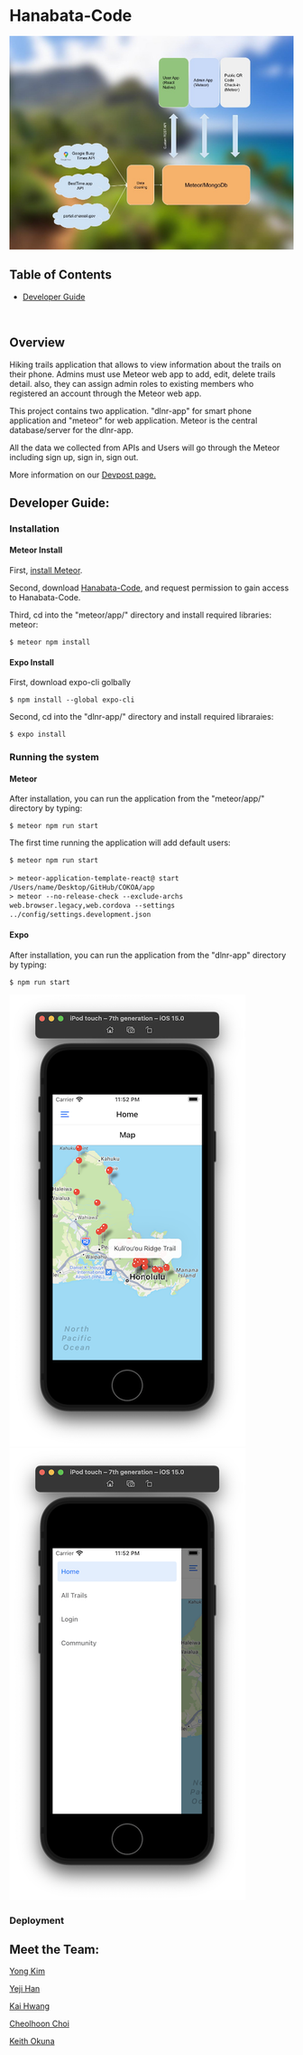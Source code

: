 # Hanabata-Code

![img](/images/system.jpg)

## Table of Contents

* [Developer Guide](#developer-guide)
<br />

## Overview
Hiking trails application that allows to view information about the trails on their phone. Admins must use Meteor web app to add, edit, delete trails detail. also, they can assign admin roles to existing members who registered an account through the Meteor web app.

This project contains two application. "dlnr-app" for smart phone application and "meteor" for web application. Meteor is the central database/server for the dlnr-app.

All the data we collected from APIs and Users will go through the Meteor including sign up, sign in, sign out.

More information on our [Devpost page.](https://devpost.com/software/hanabata-code)

## Developer Guide: 

### Installation

#### Meteor Install

First, [install Meteor](https://www.meteor.com/install).

Second, download [Hanabata-Code](https://github.com/HACC2021/Hanabata-Code), and request permission to gain access to Hanabata-Code. 

Third, cd into the "meteor/app/" directory and install required libraries: meteor:

```
$ meteor npm install
```

#### Expo Install

First, download expo-cli golbally

```
$ npm install --global expo-cli
```

Second, cd into the "dlnr-app/" directory and install required libraraies:

```
$ expo install
```

### Running the system

#### Meteor

After installation, you can run the application from the "meteor/app/" directory by typing:

```
$ meteor npm run start
```
The first time running the application will add default users: 

```
$ meteor npm run start

> meteor-application-template-react@ start /Users/name/Desktop/GitHub/COKOA/app
> meteor --no-release-check --exclude-archs web.browser.legacy,web.cordova --settings ../config/settings.development.json
```

#### Expo

After installation, you can run the application from the "dlnr-app" directory by typing:

```
$ npm run start
```

![image](images/maps-view.png)
![image](images/menu-view.png)

### Deployment


## Meet the Team:

[Yong Kim](https://yongkim93.github.io) <br />

[Yeji Han](https://yejihan92.github.io) <br />

[Kai Hwang](https://hwangwooj.github.io) <br />

[Cheolhoon Choi](https://cheolhoon.github.io) <br />

[Keith Okuna](https://okuna.github.io) <br /> <br /> <br />


